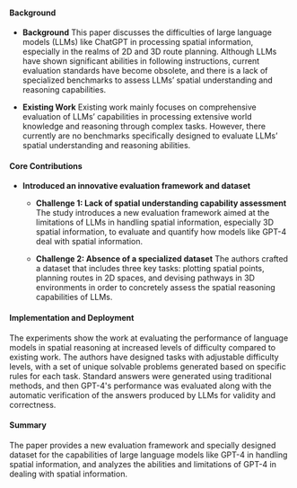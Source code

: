 #### Background
- **Background**
This paper discusses the difficulties of large language models (LLMs) like ChatGPT in processing spatial information, especially in the realms of 2D and 3D route planning. Although LLMs have shown significant abilities in following instructions, current evaluation standards have become obsolete, and there is a lack of specialized benchmarks to assess LLMs’ spatial understanding and reasoning capabilities.

- **Existing Work**
Existing work mainly focuses on comprehensive evaluation of LLMs’ capabilities in processing extensive world knowledge and reasoning through complex tasks. However, there currently are no benchmarks specifically designed to evaluate LLMs’ spatial understanding and reasoning abilities.

#### Core Contributions
  - **Introduced an innovative evaluation framework and dataset**
    - **Challenge 1: Lack of spatial understanding capability assessment**
      The study introduces a new evaluation framework aimed at the limitations of LLMs in handling spatial information, especially 3D spatial information, to evaluate and quantify how models like GPT-4 deal with spatial information.

    - **Challenge 2: Absence of a specialized dataset**
      The authors crafted a dataset that includes three key tasks: plotting spatial points, planning routes in 2D spaces, and devising pathways in 3D environments in order to concretely assess the spatial reasoning capabilities of LLMs.

#### Implementation and Deployment
The experiments show the work at evaluating the performance of language models in spatial reasoning at increased levels of difficulty compared to existing work. The authors have designed tasks with adjustable difficulty levels, with a set of unique solvable problems generated based on specific rules for each task. Standard answers were generated using traditional methods, and then GPT-4's performance was evaluated along with the automatic verification of the answers produced by LLMs for validity and correctness.

#### Summary
The paper provides a new evaluation framework and specially designed dataset for the capabilities of large language models like GPT-4 in handling spatial information, and analyzes the abilities and limitations of GPT-4 in dealing with spatial information.